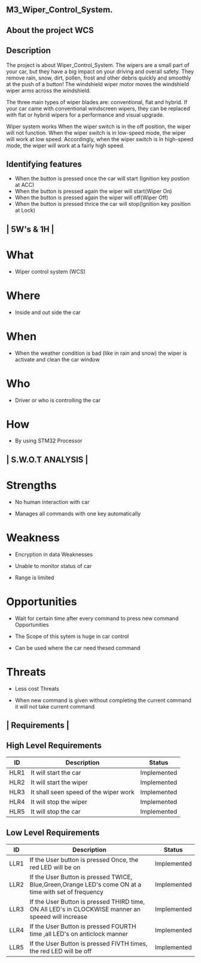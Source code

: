 
## M3_Wiper_Control_System.
## About the project WCS

## Description
The project is about Wiper_Control_System. The wipers are a small part of your car, but they have a big impact on your driving and overall safety. They remove rain, snow, dirt, pollen, frost and other debris quickly and smoothly at the push of a button! The windshield wiper motor moves the windshield wiper arms across the windshield.

The three main types of wiper blades are: conventional, flat and hybrid. If your car came with conventional windscreen wipers, they can be replaced with flat or hybrid wipers for a performance and visual upgrade.

Wiper system works When the wiper switch is in the off position, the wiper will not function. When the wiper switch is in low-speed mode, the wiper will work at low speed. Accordingly, when the wiper switch is in high-speed mode, the wiper will work at a fairly high speed.

## Identifying features

* When the button is pressed once the car will start (Ignition key postion at ACC)
* When the button is pressed again the wiper will start(Wiper On)
* When the button is pressed again the wiper will off(Wiper Off)
* When the button is pressed thrice the car will stop(Ignition key position at Lock)

## | 5W's & 1H |
 # What
 * Wiper control system (WCS)

# Where 
* Inside and out side the car

# When
* When the weather condition is bad (like in rain and snow) the wiper is activate and clean the car window
# Who
* Driver or who is controlling the car

# How
* By using STM32 Processor

## | S.W.O.T ANALYSIS |
 # Strengths

* No human interaction with car

* Manages all commands with one key automatically

# Weakness
* Encryption in data Weaknesses

* Unable to monitor status of car

* Range is limited
# Opportunities
* Wait for certain time after every command to press new command Opportunities

* The Scope of this sytem is huge in car control

* Can be used where the car need thesed command
# Threats
* Less cost Threats

* When new command is given without completing the current command it will not take current command

## | Requirements |
## High Level Requirements
| ID | Description | Status |
|------| ------| ------|
|HLR1  |	It will start the car | Implemented
|HLR2  |	It will start the wiper | Implemented
|HLR3  |	It shall seen speed of the wiper work | Implemented
|HLR4  |	It will stop the wiper | Implemented
|HLR5  |	It will stop the car | Implemented

## Low Level Requirements
| ID | Description | Status |
|---| ------| ------|
|LLR1 | If the User button is pressed Once, the red LED will be on| Implemented
|LLR2 | If the User Button is pressed TWICE, Blue,Green,Orange LED's come ON at a time with set of frequency| Implemented
|LLR3 | If the User Button is pressed THIRD time, ON All LED's in CLOCKWISE manner an speeed will increase| Implemented
|LLR4 | If the User Button is pressed FOURTH time ,all LED's on anticlock manner| Implemented
|LLR5 | If the User Button is pressed FIVTH times, the red LED will be off| Implemented

